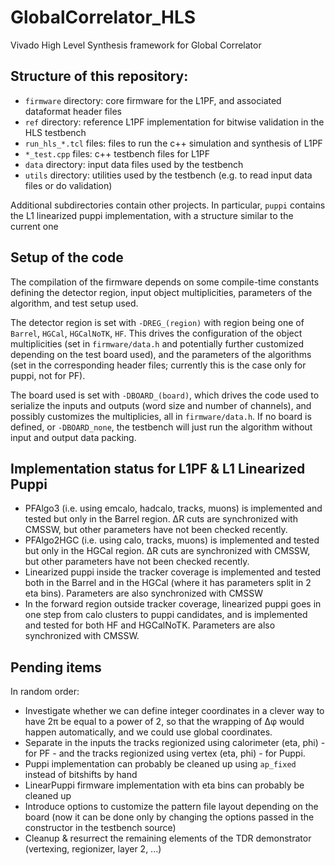 # GlobalCorrelator_HLS
Vivado High Level Synthesis framework for Global Correlator

## Structure of this repository:
 * `firmware` directory: core firmware for the L1PF, and associated dataformat header files
 * `ref` directory: reference L1PF implementation for bitwise validation in the HLS testbench
 * `run_hls_*.tcl` files: files to run the c++ simulation and synthesis of L1PF
 * `*_test.cpp` files: c++ testbench files for L1PF
 * `data` directory: input data files used by the testbench
 * `utils` directory: utilities used by the testbench (e.g. to read input data files or do validation)

Additional subdirectories contain other projects. In particular, `puppi` contains the L1 linearized puppi implementation, with a structure similar to the current one

## Setup of the code

The compilation of the firmware depends on some compile-time constants defining the detector region, input object multiplicities, parameters of the algorithm, and test setup used.

The detector region is set with `-DREG_(region)` with region being one of `Barrel`, `HGCal`, `HGCalNoTK`, `HF`. This drives the configuration of the object multiplicities (set in `firmware/data.h` and potentially further customized depending on the test board used), and the parameters of the algorithms (set in the corresponding header files; currently this is the case only for puppi, not for PF).

The board used is set with `-DBOARD_(board)`, which drives the code used to serialize the inputs and outputs (word size and number of channels), and possibly customizes the multiplicies, all in `firmware/data.h`. If no board is defined, or `-DBOARD_none`, the testbench will just run the algorithm without input and output data packing.

## Implementation status for L1PF & L1 Linearized Puppi

* PFAlgo3 (i.e. using emcalo, hadcalo, tracks, muons) is implemented and tested but only in the Barrel region. &Delta;R cuts are synchronized with CMSSW, but other parameters have not been checked recently.
* PFAlgo2HGC (i.e. using calo, tracks, muons) is implemented and tested but only in the HGCal region. &Delta;R cuts are synchronized with CMSSW, but other parameters have not been checked recently.
* Linearized puppi inside the tracker coverage is implemented and tested both in the Barrel and in the HGCal (where it has parameters split in 2 eta bins). Parameters are also synchronized with CMSSW
* In the forward region outside tracker coverage, linearized puppi goes in one step from calo clusters to puppi candidates, and is implemented and tested for both HF and HGCalNoTK. Parameters are also synchronized with CMSSW.

## Pending items

In random order:
* Investigate whether we can define integer coordinates in a clever way to have 2&pi; be equal to a power of 2, so that the wrapping of &Delta;&phi; would happen automatically, and we could use global coordinates.
* Separate in the inputs the tracks regionized using calorimeter (eta, phi) - for PF - and the tracks regionized using vertex (eta, phi) - for Puppi.
* Puppi implementation can probably be cleaned up using `ap_fixed` instead of bitshifts by hand
* LinearPuppi firmware implementation with eta bins can probably be cleaned up
* Introduce options to customize the pattern file layout depending on the board (now it can be done only by changing the options passed in the constructor in the testbench source)
* Cleanup & resurrect the remaining elements of the TDR demonstrator (vertexing, regionizer, layer 2, ...)
